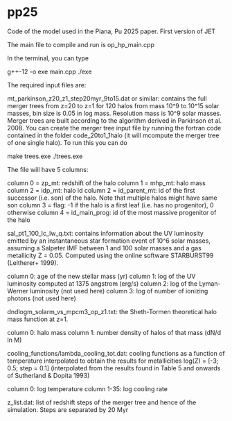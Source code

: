 # pp25
Code of the model used in the Piana, Pu 2025 paper. First version of JET

The main file to compile and run is op_hp_main.cpp

In the terminal, you can type

g++-12 -o exe main.cpp ./exe

The required input files are:

mt_parkinson_z20_z1_step20myr_9to15.dat or similar: contains the full merger trees from z=20 to z=1 for 120 halos from mass 10^9 to 10^15 solar masses, bin size is 0.05 in log mass. Resolution mass is 10^9 solar masses. Merger trees are built according to the algorithm derived in Parkinson et al. 2008.
You can create the merger tree input file by running the fortran code contained in the folder code_20to1_1halo (it will mcompute the merger tree of one single halo). To run this you can do

make trees.exe
./trees.exe

The file will have 5 columns:

column 0 = zp_mt: redshift of the halo 
column 1 = mhp_mt: halo mass column 2 = idp_mt: halo id 
column 2 = id_parent_mt: id of the first successor (i.e. son) of the halo. Note that multiple halos might have same son 
column 3 = flag: -1 if the halo is a first leaf (i.e. has no progenitor), 0 otherwise 
column 4 = id_main_prog: id of the most massive progenitor of the halo

sal_pt1_100_lc_lw_q.txt: contains information about the UV luminosity emitted by an instantaneous star formation event of 10^6 solar masses, assuming a Salpeter IMF between 1 and 100 solar masses and a gas metallicity Z = 0.05. Computed using the online software STARBURST99 (Leitherer+ 1999).

column 0: age of the new stellar mass (yr) 
column 1: log of the UV luminosity computed at 1375 angstrom (erg/s) 
column 2: log of the Lyman-Werner luminosity (not used here) 
column 3: log of number of ionizing photons (not used here)

dndlogm_solarm_vs_mpcm3_op_z1.txt: the Sheth-Tormen theoretical halo mass function at z=1.

column 0: halo mass 
column 1: number density of halos of that mass (dN/d ln M)

cooling_functions/lambda_cooling_tot.dat: cooling functions as a function of temperature interpolated to obtain the results for metallicities log(Z) = [-3; 0.5; step = 0.1] (interpolated from the results found in Table 5 and onwards of Sutherland & Dopita 1993)

column 0: log temperature 
column 1-35: log cooling rate

z_list.dat: list of redshift steps of the merger tree and hence of the simulation. Steps are separated by 20 Myr

